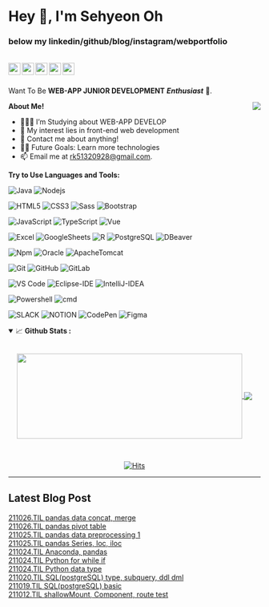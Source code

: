 <h1 title="rncst title"> Hey 👋, I'm Sehyeon Oh</h1>

<h3> below my linkedin/github/blog/instagram/webportfolio  </h3> 
<br>

<a href="https://www.linkedin.com/in/%EC%84%B8%ED%98%84-%EC%98%A4-1438721b9/?originalSubdomain=in#%20add%20your%20Linkedin%20handle">
  <img align="left" alt="osh's LinkedIn" width="24px" src="https://cdn.jsdelivr.net/npm/simple-icons@v3/icons/linkedin.svg" />
</a>
<a href="https://github.com/RNCST">
  <img align="left" alt="osh's github" width="24px" src="https://cdn.jsdelivr.net/npm/simple-icons@3.13.0/icons/github.svg" />
</a>
<a href="https://rncst.github.io/">
  <img align="left" alt="osh's Facebook" width="24px" src="https://cdn.jsdelivr.net/npm/simple-icons@3.13.0/icons/blogger.svg" />
</a>
<a href="https://www.instagram.com/ddbbosh/">
  <img align="left" alt="osh's LinkedIn" width="24px" src="https://cdn.jsdelivr.net/npm/simple-icons@3.13.0/icons/instagram.svg" >
</a>
<a href="https://rncstportfolio.netlify.app/">
  <img align="left" alt="osh's web portfolio" width="24px" src="https://cdn.jsdelivr.net/npm/simple-icons@3.13.0/icons/pagerduty.svg" >
</a>





<br/>
<h2> </h2>

Want To Be **WEB-APP JUNIOR DEVELOPMENT** ***Enthusiast*** 🚀.
 

<!--<a href="https://solved.ac/rk51320">
    <img align="right"  height="auto" src="http://mazassumnida.wtf/api/v2/generate_badge?boj=rk51320"/>
</a> -->

<a href="https://leetcode.com/RNCST/">
    <img align="right" height= "auto" src="https://leetcode-stats-six.vercel.app/api?username=RNCST&theme=dark"/>
</a>
<!-- <img align="right" alt="GIF" height="250px" src="https://media.giphy.com/media/3oKIPnAiaMCws8nOsE/giphy.gif"/> -->



**About Me!**

- 👨🏽‍💻 I’m Studying about WEB-APP DEVELOP
- 🤔 My interest lies in front-end web development
- 💬 Contact me about anything! 
- 💪🏼 Future Goals: Learn more technologies
- 📫 Email me at [rk51320928@gmail.com](mailto:rk51320928@gmail.com). 


**Try to Use Languages and Tools:**  

![Java](http://img.shields.io/badge/-Java-5B4638?style=flat&-square&logo=java&logoColor=ffffff)
![Nodejs](https://img.shields.io/badge/-Nodejs-339933?style=fla&t-square&logo=Node.js&logoColor=ffffff)
<!-- ![C](http://img.shields.io/badge/-C-A8B9CC?style=flat-square&logo=c&logoColor=ffffff) -->
![HTML5](https://img.shields.io/badge/-HTML5-%23E44D27?style=flat&-square&logo=html5&logoColor=ffffff)
![CSS3](https://img.shields.io/badge/-CSS3-%231572B6?style=flat&-square&logo=css3)
![Sass](https://img.shields.io/badge/-Sass-%23CC6699?style=flat&-square&logo=sass&logoColor=ffffff)
![Bootstrap](https://img.shields.io/badge/-Bootstrap-563D7C?style=flat&-square&logo=Bootstrap)

![JavaScript](https://img.shields.io/badge/-JavaScript-%23F7DF1C?style=flat&-square&logo=javascript&logoColor=000000&labelColor=%23F7DF1C&color=%23FFCE5A)
![TypeScript](http://img.shields.io/badge/-TypeScript-3776AB?style=flat&-square&logo=TypeScript&logoColor=ffffff)
![Vue](https://img.shields.io/badge/-Vue-4FC08D?style=flat&-square&logo=Vue.js&logoColor=ffffff)
<!-- ![React](https://img.shields.io/badge/-React-61DAFB?style=flat-square&logo=react&logoColor=ffffff) -->

![Excel](http://img.shields.io/badge/-Excel-217346?style=flat&-square&logo=MicrosoftExcel&logoColor=ffffff)
![GoogleSheets](http://img.shields.io/badge/-GoogleSheets-34A853?style=flat&-square&logo=GoogleSheets&logoColor=ffffff)
![R](http://img.shields.io/badge/-R-276DC3?style=flat&-square&logo=R&logoColor=ffffff)
![PostgreSQL](http://img.shields.io/badge/-PostgreSQL-4169E1?style=flat&-square&logo=PostgreSQL&logoColor=ffffff)
![DBeaver](http://img.shields.io/badge/-DBeaver-362722?style=flat&-square&logoColor=ffffff)

![Npm](https://img.shields.io/badge/-npm-CB3837?style=flat&-square&logo=npm)
![Oracle](https://img.shields.io/badge/-Oracle-F80000?style=flat&-square&logo=Oracle)
![ApacheTomcat](https://img.shields.io/badge/-Apache_Tomcat-F8DC75?style=flat&-square&logo=apache-tomcat&logoColor=181717)

![Git](https://img.shields.io/badge/-Git-%23F05032?style=flat&-square&logo=git&logoColor=%23ffffff)
![GitHub](https://img.shields.io/badge/-GitHub-181717?style=flat&-square&logo=github)
![GitLab](https://img.shields.io/badge/-GitLab-FCA121?style=flat&-square&logo=gitlab)


![VS Code](http://img.shields.io/badge/-VS%20Code-007ACC?style=flat&-square&logo=visual-studio-code&logoColor=ffffff)
![Eclipse-IDE](http://img.shields.io/badge/-Eclipse-2C2255?style=flat&-square&logo=eclipse&logoColor=ffffff)
![IntelliJ-IDEA](http://img.shields.io/badge/-intelliJ(Community)-2C2255?style=flat&-square&logo=IntelliJ%20IDEA&logoColor=ffffff)

![Powershell](http://img.shields.io/badge/-Powershell-5391FE?style=flat&-square&logo=powershell&logoColor=ffffff)
![cmd](http://img.shields.io/badge/-cmder-5391FE?style=flat&-square&logo=powershell&logoColor=ffffff)

![SLACK](https://img.shields.io/badge/-SLACK-4A154B?style=flat&-square&logo=Slack)
![NOTION](https://img.shields.io/badge/-Notion-000000?style=flat&-square&logo=Notion)
![CodePen](https://img.shields.io/badge/-CodePen-000000?style=flat&-square&logo=CodePen)
![Figma](https://img.shields.io/badge/-Figma-F24E1E?style=flat&-square&logo=Figma&logoColor=ffffff)
<!-- Search icon here https://simpleicons.org/?q=IntelliJ%20IDEA -->





<details open="">
<summary>
  <g-emoji class="g-emoji" alias="chart_with_upwards_trend" fallback-src="https://github.githubassets.com/images/icons/emoji/unicode/1f4c8.png">📈</g-emoji> 
  <strong>Github Stats : </strong>
</summary>
<br>
  
<p align="center">
<a href="https://github.com/RNCST">
  <img width=450 height=170 align="center" src="https://github-readme-stats.vercel.app/api?username=rncst&theme=midnight-purple&show_icons=true&bg_color=0D1117&hide_border=true" />
</a>
<a href="https://github.com/RNCST">
  <img align="center" src="https://github-readme-stats.vercel.app/api/top-langs/?username=rncst&exclude_repo=RNCST.github.io,awesome-devteam,k80proj_0525-0719&theme=midnight-purple&langs_count=6&layout=compact&hide=css,html,scss&bg_color=0D1117&hide_border=true" />
</a>
</p>
</details>
<br>

<div align="center">
  
[![Hits](https://hits.seeyoufarm.com/api/count/incr/badge.svg?url=https%3A%2F%2Fgithub.com%2FRNCST&count_bg=%234FC08D&title_bg=%23555555&icon=&icon_color=%23E7E7E7&title=hits&edge_flat=false)](https://hits.seeyoufarm.com)

</div>
 
----

## Latest Blog Post 
[211026.TIL pandas data concat, merge](https://rrrrrrrrrnnn.tistory.com/170) <br>
[211026.TIL pandas pivot table](https://rrrrrrrrrnnn.tistory.com/169) <br>
[211025.TIL pandas data preprocessing 1](https://rrrrrrrrrnnn.tistory.com/168) <br>
[211025.TIL pandas Series, loc, iloc](https://rrrrrrrrrnnn.tistory.com/167) <br>
[211024.TIL Anaconda, pandas](https://rrrrrrrrrnnn.tistory.com/166) <br>
[211024.TIL Python for while if](https://rrrrrrrrrnnn.tistory.com/165) <br>
[211024.TIL Python data type](https://rrrrrrrrrnnn.tistory.com/164) <br>
[211020.TIL SQL(postgreSQL) type, subquery, ddl dml](https://rrrrrrrrrnnn.tistory.com/163) <br>
[211019.TIL SQL(postgreSQL) basic](https://rrrrrrrrrnnn.tistory.com/162) <br>
[211012.TIL shallowMount, Component, route test](https://rrrrrrrrrnnn.tistory.com/161) <br>

